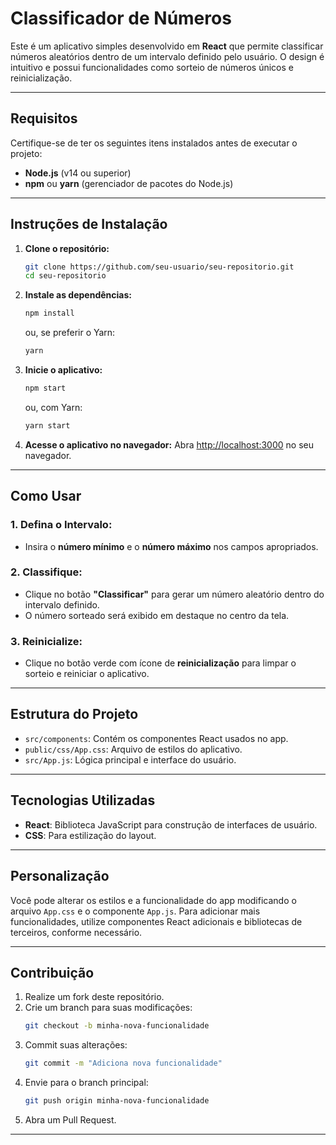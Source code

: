 # Classificador de Números

Este é um aplicativo simples desenvolvido em **React** que permite classificar números aleatórios dentro de um intervalo definido pelo usuário. O design é intuitivo e possui funcionalidades como sorteio de números únicos e reinicialização.

---

## Requisitos

Certifique-se de ter os seguintes itens instalados antes de executar o projeto:

- **Node.js** (v14 ou superior)
- **npm** ou **yarn** (gerenciador de pacotes do Node.js)

---

## Instruções de Instalação

1. **Clone o repositório:**
   ```bash
   git clone https://github.com/seu-usuario/seu-repositorio.git
   cd seu-repositorio
   ```

2. **Instale as dependências:**
   ```bash
   npm install
   ```
   ou, se preferir o Yarn:
   ```bash
   yarn
   ```

3. **Inicie o aplicativo:**
   ```bash
   npm start
   ```
   ou, com Yarn:
   ```bash
   yarn start
   ```

4. **Acesse o aplicativo no navegador:**
   Abra [http://localhost:3000](http://localhost:3000) no seu navegador.

---

## Como Usar

### 1. Defina o Intervalo:
   - Insira o **número mínimo** e o **número máximo** nos campos apropriados.
   
### 2. Classifique:
   - Clique no botão **"Classificar"** para gerar um número aleatório dentro do intervalo definido.
   - O número sorteado será exibido em destaque no centro da tela.

### 3. Reinicialize:
   - Clique no botão verde com ícone de **reinicialização** para limpar o sorteio e reiniciar o aplicativo.

---

## Estrutura do Projeto

- `src/components`: Contém os componentes React usados no app.
- `public/css/App.css`: Arquivo de estilos do aplicativo.
- `src/App.js`: Lógica principal e interface do usuário.

---

## Tecnologias Utilizadas

- **React**: Biblioteca JavaScript para construção de interfaces de usuário.
- **CSS**: Para estilização do layout.

---

## Personalização

Você pode alterar os estilos e a funcionalidade do app modificando o arquivo `App.css` e o componente `App.js`. Para adicionar mais funcionalidades, utilize componentes React adicionais e bibliotecas de terceiros, conforme necessário.

---

## Contribuição

1. Realize um fork deste repositório.
2. Crie um branch para suas modificações:
   ```bash
   git checkout -b minha-nova-funcionalidade
   ```
3. Commit suas alterações:
   ```bash
   git commit -m "Adiciona nova funcionalidade"
   ```
4. Envie para o branch principal:
   ```bash
   git push origin minha-nova-funcionalidade
   ```
5. Abra um Pull Request.

---

